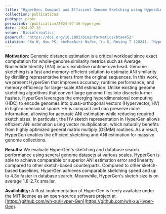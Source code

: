 ```yaml
---
title: "HyperGen: Compact and Efficient Genome Sketching using Hyperdimensional Vectors"
collection: publications
pubtype: paper
permalink: /publication/2024-07-16-hypergen
date: 2024-07-16
venue: 'Bioinformatics'
paperurl: 'https://doi.org/10.1093/bioinformatics/btae452'
citation: 'Xu W, Hsu PK, <b>Moshiri N</b>, Yu S, Rosing T (2024). "HyperGen: Compact and Efficient Genome Sketching using Hyperdimensional Vectors." <i>Bioinformatics</i>. 40(7):btae452. <a href="https://doi.org/10.1093/bioinformatics/btae452" target="_blank">doi:10.1093/bioinformatics/btae452</a>'
---
```

**Motivation:** Genomic distance estimation is a critical workload since exact computation for whole-genome similarity metrics such as Average Nucleotide Identity (ANI) incurs exhibitive runtime overhead. Genome sketching is a fast and memory-efficient solution to estimate ANI similarity by distilling representative kmers from the original sequences. In this work, we present HyperGen that improves accuracy, runtime performance, and memory efficiency for large-scale ANI estimation. Unlike existing genome sketching algorithms that convert large genome files into discrete k-mer hashes, HyperGen leverages the emerging hyperdimensional computing (HDC) to encode genomes into quasi-orthogonal vectors (Hypervector, HV) in high-dimensional space. HV is compact and can preserve more information, allowing for accurate ANI estimation while reducing required sketch sizes. In particular, the HV sketch representation in HyperGen allows efficient ANI estimation using vector multiplication, which naturally benefits from highly optimized general matrix multiply (GEMM) routines. As a result, HyperGen enables the efficient sketching and ANI estimation for massive genome collections.

**Results:** We evaluate HyperGen's sketching and database search performance using several genome datasets at various scales. HyperGen is able to achieve comparable or superior ANI estimation error and linearity compared to other sketch-based counterparts. Compared to other sketch-based baselines, HyperGen achieves comparable sketching speed and up to 4.3x faster in database search. Meanwhile, HyperGen's sketch size is on average 1.8-2.7x smaller.

**Availability:** A Rust implementation of HyperGen is freely available under the MIT license as an open-source software project at [https://github.com/wh-xu/Hyper-Gen](https://github.com/wh-xu/Hyper-Gen).
